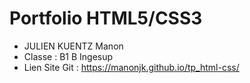 Portfolio HTML5/CSS3
==
* JULIEN KUENTZ Manon
* Classe : B1 B Ingesup
* Lien Site Git : https://manonjk.github.io/tp_html-css/



